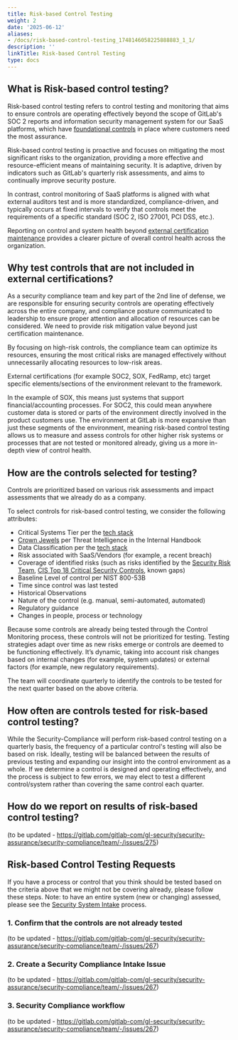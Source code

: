 ```yaml
---
title: Risk-based Control Testing
weight: 2
date: '2025-06-12'
aliases:
- /docs/risk-based-control-testing_1748146058225888883_1_1/
description: ''
linkTitle: Risk-based Control Testing
type: docs
---
```


## What is Risk-based control testing?

Risk-based control testing refers to control testing and monitoring that aims to ensure controls are operating effectively beyond the scope of GitLab's SOC 2 reports and information security management system for our SaaS platforms, which have [foundational controls](./sec-controls.md) in place where customers need the most assurance.

Risk-based control testing is proactive and focuses on mitigating the most significant risks to the organization, providing a more effective and resource-efficient means of maintaining security. It is adaptive, driven by indicators such as GitLab's quarterly risk assessments, and aims to continually improve security posture.

In contrast, control monitoring of SaaS platforms is aligned with what external auditors test and is more standardized, compliance-driven, and typically occurs at fixed intervals to verify that controls meet the requirements of a specific standard (SOC 2, ISO 27001, PCI DSS, etc.).

Reporting on control and system health beyond [external certification maintenance](./certifications.md) provides a clearer picture of overall control health across the organization.

## Why test controls that are not included in external certifications?

As a security compliance team and key part of the 2nd line of defense, we are responsible for ensuring security controls are operating effectively across the entire company, and compliance posture communicated to leadership to ensure proper attention and allocation of resources can be considered. We need to provide risk mitigation value beyond just certification maintenance.

By focusing on high-risk controls, the compliance team can optimize its resources, ensuring the most critical risks are managed effectively without unnecessarily allocating resources to low-risk areas.

External certifications (for example SOC2, SOX, FedRamp, etc) target specific elements/sections of the environment relevant to the framework.

In the example of SOX, this means just systems that support financial/accounting processes. For SOC2, this could mean anywhere customer data is stored or parts of the environment directly involved in the product customers use. The environment at GitLab is more expansive than just these segments of the environment, meaning risk-based control testing allows us to measure and assess controls for other higher risk systems or processes that are not tested or monitored already, giving us a more in-depth view of control health.

## How are the controls selected for testing?

Controls are prioritized based on various risk assessments and impact assessments that we already do as a company.

To select controls for risk-based control testing, we consider the following attributes:

- Critical Systems Tier per the [tech stack](https://gitlab.com/gitlab-com/www-gitlab-com/-/blob/master/data/tech_stack.yml)
- [Crown Jewels](https://internal.gitlab.com/handbook/security/security_operations/threat_intelligence/crown-jewels/) per Threat Intelligence in the Internal Handbook
- Data Classification per the [tech stack](https://gitlab.com/gitlab-com/www-gitlab-com/-/blob/master/data/tech_stack.yml)
- Risk associated with SaaS/Vendors (for example, a recent breach)
- Coverage of identified risks (such as risks identified by the [Security Risk Team](../security-risk/_index.md), [CIS Top 18 Critical Security Controls](https://www.cisecurity.org/controls/cis-controls-list), known gaps)
- Baseline Level of control per NIST 800-53B
- Time since control was last tested
- Historical Observations
- Nature of the control (e.g. manual, semi-automated, automated)
- Regulatory guidance
- Changes in people, process or technology

Because some controls are already being tested through the Control Monitoring process, these controls will not be prioritized for testing. Testing strategies adapt over time as new risks emerge or controls are deemed to be functioning effectively. It’s dynamic, taking into account risk changes based on internal changes (for example, system updates) or external factors (for example, new regulatory requirements).

The team will coordinate quarterly to identify the controls to be tested for the next quarter based on the above criteria.

## How often are controls tested for risk-based control testing?

While the Security-Compliance will perform risk-based control testing on a quarterly basis, the frequency of a particular control's testing will also be based on risk. Ideally, testing will be balanced between the results of previous testing and expanding our insight into the control environment as a whole. If we determine a control is designed and operating effectively, and the process is subject to few errors, we may elect to test a different control/system rather than covering the same control each quarter.

## How do we report on results of risk-based control testing?

(to be updated - https://gitlab.com/gitlab-com/gl-security/security-assurance/security-compliance/team/-/issues/275)

## Risk-based Control Testing Requests

If you have a process or control that you think should be tested based on the criteria above that we might not be covering already, please follow these steps. Note: to have an entire system (new or changing) assessed, please see the [Security System Intake](./sec-controls.md) process.

### 1. Confirm that the controls are not already tested

(to be updated - https://gitlab.com/gitlab-com/gl-security/security-assurance/security-compliance/team/-/issues/267)

### 2. Create a Security Compliance Intake Issue

(to be updated - https://gitlab.com/gitlab-com/gl-security/security-assurance/security-compliance/team/-/issues/267)

### 3. Security Compliance workflow

(to be updated - https://gitlab.com/gitlab-com/gl-security/security-assurance/security-compliance/team/-/issues/267)
